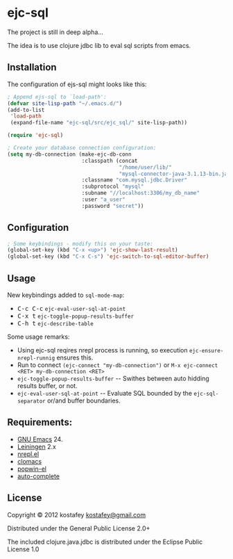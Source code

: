 # ejc-sql

The project is still in deep alpha...

The idea is to use clojure jdbc lib to eval sql scripts from emacs.

## Installation

The configuration of ejs-sql might looks like this:

```lisp
; Append ejs-sql to `load-path':
(defvar site-lisp-path "~/.emacs.d/")
(add-to-list 
 'load-path 
 (expand-file-name "ejc-sql/src/ejc_sql/" site-lisp-path))

(require 'ejc-sql)

; Create your database connection configuration:
(setq my-db-connection (make-ejc-db-conn
                        :classpath (concat 
                                    "/home/user/lib/"
                                    "mysql-connector-java-3.1.13-bin.jar")
                        :classname "com.mysql.jdbc.Driver"
                        :subprotocol "mysql"
                        :subname "//localhost:3306/my_db_name"
                        :user "a_user"
                        :password "secret"))
```

## Configuration

```lisp
; Some keybindings - modify this on your taste:
(global-set-key (kbd "C-x <up>") 'ejc-show-last-result)
(global-set-key (kbd "C-x C-s") 'ejc-switch-to-sql-editor-buffer)
```

## Usage

New keybindings added to `sql-mode-map`:

* <kbd>C-c C-c</kbd> `ejc-eval-user-sql-at-point`
* <kbd>C-x t</kbd> `ejc-toggle-popup-results-buffer`
* <kbd>C-h t</kbd> `ejc-describe-table`

Some usage remarks:

* Using ejc-sql reqires nrepl process is running, so execution
`ejc-ensure-nrepl-runnig` ensures this.
* Run to connect `(ejc-connect "my-db-connection")`
or `M-x ejc-connect <RET> my-db-connection <RET>`
* `ejc-toggle-popup-results-buffer` -- Swithes between auto hidding results
buffer, or not.
* `ejc-eval-user-sql-at-point` -- Evaluate SQL bounded by the
`ejc-sql-separator` or/and buffer boundaries.

## Requirements:

* [GNU Emacs](http://www.gnu.org/software/emacs/emacs.html) 24.
* [Leiningen](http://leiningen.org) 2.x
* [nrepl.el](https://github.com/kingtim/nrepl.el)
* [clomacs](https://github.com/kostafey/clomacs)
* [popwin-el](https://github.com/m2ym/popwin-el)
* [auto-complete](https://github.com/auto-complete/auto-complete)

## License

Copyright © 2012 kostafey <kostafey@gmail.com>

Distributed under the General Public License 2.0+

The included clojure.java.jdbc is distributed under the 
Eclipse Public License 1.0
